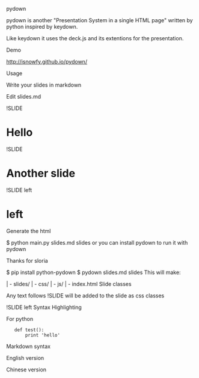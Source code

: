 pydown

pydown is another "Presentation System in a single HTML page" written by python inspired by keydown.

Like keydown it uses the deck.js and its extentions for the presentation.

Demo

http://isnowfy.github.io/pydown/

Usage

Write your slides in markdown

Edit slides.md

!SLIDE

# Hello

!SLIDE

# Another slide

!SLIDE left

# left
Generate the html

$ python main.py slides.md slides
or you can install pydown to run it with pydown

Thanks for sloria

$ pip install python-pydown
$ pydown slides.md slides
This will make:

| - slides/
  | - css/
  | - js/
  | - index.html
Slide classes

Any text follows !SLIDE will be added to the slide as css classes

!SLIDE left
Syntax Highlighting

For python

~~~~{python}
   def test():
       print 'hello'
~~~~
Markdown syntax

English version

Chinese version
